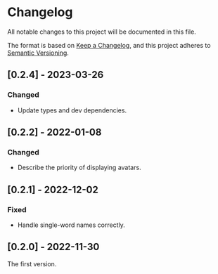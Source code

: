 # Changelog

All notable changes to this project will be documented in this file.

The format is based on [Keep a Changelog](https://keepachangelog.com/en/1.0.0/),
and this project adheres to [Semantic Versioning](https://semver.org/spec/v2.0.0.html).

## [0.2.4] - 2023-03-26

### Changed

- Update types and dev dependencies.

## [0.2.2] - 2022-01-08

### Changed

- Describe the priority of displaying avatars.

## [0.2.1] - 2022-12-02

### Fixed

- Handle single-word names correctly.

## [0.2.0] - 2022-11-30

The first version.
